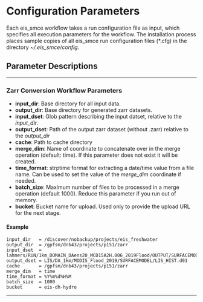 # Configuration Parameters

Each eis_smce workflow takes a run configuration file as input, which specifies 
all execution parameters for the workflow. The installation process places sample 
copies of all eis_smce run configuration files (*.cfg) in the directory *~/.eis_smce/config*.  

## Parameter Descriptions

---
### Zarr Conversion Workflow Parameters

* **input_dir**: Base directory for all input data.
* **output_dir**: Base directory for generated zarr datasets.
* **input_dset**: Glob pattern describing the input datset, relative to the *input_dir*.
* **output_dset**: Path of the output zarr dataset (without .zarr) relative to the *output_dir*
* **cache**: Path to cache directory
* **merge_dim**: Name of coordinate to concatenate over in the merge operation (default: time). If this parameter does not exist it will be created.
* **time_format**: strptime format for extracting a date/time value from a file name.  Can be used to set the value of the *merge_dim* coordinate if needed. 
* **batch_size**: Maximum number of files to be processed in a merge operation (default 1000).  Reduce this parameter if you run out of memory.
* **bucket**: Bucket name for upload.  Used only to provide the upload URL for the next stage.

#### Example

```
input_dir   = /discover/nobackup/projects/eis_freshwater
output_dir  = /gpfsm/dnb43/projects/p151/zarr
input_dset  = lahmers/RUN/1km_DOMAIN_DAens20_MCD15A2H.006_2019Flood/OUTPUT/SURFACEMODEL/**/LIS_HIST*.nc
output_dset = LIS/DA_1km/MODIS_Flood_2019/SURFACEMODEL/LIS_HIST.d01
cache       = /gpfsm/dnb43/projects/p151/zarr
merge_dim   = time
time_format = %Y%m%d%H%M
batch_size  = 1000
bucket      = eis-dh-hydro
```

---
